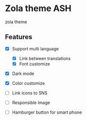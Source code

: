 # Zola theme ASH
zola theme

## Features
- [x] Support multi language
  - [x] Link between translations
  - [x] Font customize
- [x] Dark mode
- [x] Color customize
- [ ] Link icons to SNS
- [ ] Responsible image
- [ ] Hamburger button for smart phone


